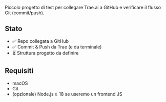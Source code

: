 Piccolo progetto di test per collegare Trae.ai a GitHub e verificare il flusso Git (commit/push).

## Stato
- ✅ Repo collegata a GitHub
- ✅ Commit & Push da Trae (e da terminale)
- ⏳ Struttura progetto da definire

## Requisiti
- macOS
- Git
- (opzionale) Node.js ≥ 18 se useremo un frontend JS
